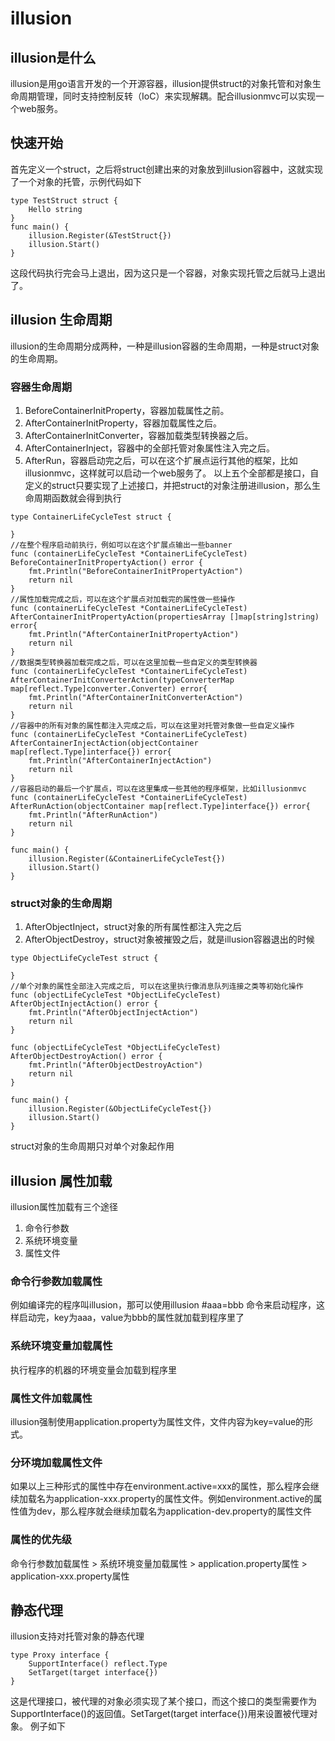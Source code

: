 # illusion
## illusion是什么
illusion是用go语言开发的一个开源容器，illusion提供struct的对象托管和对象生命周期管理，同时支持控制反转（IoC）来实现解耦。配合illusionmvc可以实现一个web服务。
## 快速开始
首先定义一个struct，之后将struct创建出来的对象放到illusion容器中，这就实现了一个对象的托管，示例代码如下
```
type TestStruct struct {
	Hello string
}
func main() {
	illusion.Register(&TestStruct{})
	illusion.Start()
}
```
这段代码执行完会马上退出，因为这只是一个容器，对象实现托管之后就马上退出了。
## illusion 生命周期
illusion的生命周期分成两种，一种是illusion容器的生命周期，一种是struct对象的生命周期。
### 容器生命周期
1. BeforeContainerInitProperty，容器加载属性之前。
2. AfterContainerInitProperty，容器加载属性之后。
3. AfterContainerInitConverter，容器加载类型转换器之后。
4. AfterContainerInject，容器中的全部托管对象属性注入完之后。
5. AfterRun，容器启动完之后，可以在这个扩展点运行其他的框架，比如illusionmvc，这样就可以启动一个web服务了。
以上五个全部都是接口，自定义的struct只要实现了上述接口，并把struct的对象注册进illusion，那么生命周期函数就会得到执行
```
type ContainerLifeCycleTest struct {

}
//在整个程序启动前执行，例如可以在这个扩展点输出一些banner
func (containerLifeCycleTest *ContainerLifeCycleTest) BeforeContainerInitPropertyAction() error {
	fmt.Println("BeforeContainerInitPropertyAction")
	return nil
}
//属性加载完成之后，可以在这个扩展点对加载完的属性做一些操作
func (containerLifeCycleTest *ContainerLifeCycleTest) AfterContainerInitPropertyAction(propertiesArray []map[string]string) error{
	fmt.Println("AfterContainerInitPropertyAction")
	return nil
}
//数据类型转换器加载完成之后，可以在这里加载一些自定义的类型转换器
func (containerLifeCycleTest *ContainerLifeCycleTest) AfterContainerInitConverterAction(typeConverterMap map[reflect.Type]converter.Converter) error{
	fmt.Println("AfterContainerInitConverterAction")
	return nil
}
//容器中的所有对象的属性都注入完成之后，可以在这里对托管对象做一些自定义操作
func (containerLifeCycleTest *ContainerLifeCycleTest) AfterContainerInjectAction(objectContainer map[reflect.Type]interface{}) error{
	fmt.Println("AfterContainerInjectAction")
	return nil
}
//容器启动的最后一个扩展点，可以在这里集成一些其他的程序框架，比如illusionmvc
func (containerLifeCycleTest *ContainerLifeCycleTest) AfterRunAction(objectContainer map[reflect.Type]interface{}) error{
	fmt.Println("AfterRunAction")
	return nil
}

func main() {
	illusion.Register(&ContainerLifeCycleTest{})
	illusion.Start()
}
```
### struct对象的生命周期
1. AfterObjectInject，struct对象的所有属性都注入完之后
2. AfterObjectDestroy，struct对象被摧毁之后，就是illusion容器退出的时候
```
type ObjectLifeCycleTest struct {

}
//单个对象的属性全部注入完成之后, 可以在这里执行像消息队列连接之类等初始化操作
func (objectLifeCycleTest *ObjectLifeCycleTest) AfterObjectInjectAction() error {
	fmt.Println("AfterObjectInjectAction")
	return nil
}

func (objectLifeCycleTest *ObjectLifeCycleTest) AfterObjectDestroyAction() error {
	fmt.Println("AfterObjectDestroyAction")
	return nil
}

func main() {
	illusion.Register(&ObjectLifeCycleTest{})
	illusion.Start()
}
```
struct对象的生命周期只对单个对象起作用

## illusion 属性加载
illusion属性加载有三个途径
1. 命令行参数
2. 系统环境变量
3. 属性文件

### 命令行参数加载属性
例如编译完的程序叫illusion，那可以使用illusion #aaa=bbb 命令来启动程序，这样启动完，key为aaa，value为bbb的属性就加载到程序里了
### 系统环境变量加载属性
执行程序的机器的环境变量会加载到程序里
### 属性文件加载属性
illusion强制使用application.property为属性文件，文件内容为key=value的形式。
### 分环境加载属性文件
如果以上三种形式的属性中存在environment.active=xxx的属性，那么程序会继续加载名为application-xxx.property的属性文件。例如environment.active的属性值为dev，那么程序就会继续加载名为application-dev.property的属性文件
### 属性的优先级
命令行参数加载属性 > 系统环境变量加载属性 > application.property属性 > application-xxx.property属性

## 静态代理
illusion支持对托管对象的静态代理
```
type Proxy interface {
    SupportInterface() reflect.Type
    SetTarget(target interface{})
}
```
这是代理接口，被代理的对象必须实现了某个接口，而这个接口的类型需要作为SupportInterface()的返回值。SetTarget(target interface{})用来设置被代理对象。
例子如下
```

```


